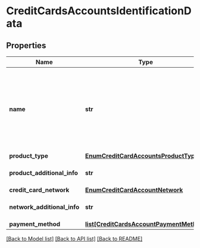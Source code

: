 # CreditCardsAccountsIdentificationData

## Properties
Name | Type | Description | Notes
------------ | ------------- | ------------- | -------------
**name** | **str** | Denominação/Identificação do nome da conta de pagamento pós-paga (cartão). Conforme CIRCULAR Nº 3.680,BCB, 2013: &#x27;conta de pagamento pós-paga: destinada à execução de transações de pagamento que independem do aporte prévio de recursos&#x27;.  | 
**product_type** | [**EnumCreditCardAccountsProductType**](EnumCreditCardAccountsProductType.md) |  | 
**product_additional_info** | **str** | Informações complementares se tipo de Cartão &#x27;OUTROS&#x27; | [optional] 
**credit_card_network** | [**EnumCreditCardAccountNetwork**](EnumCreditCardAccountNetwork.md) |  | 
**network_additional_info** | **str** | Texto livre para especificar categoria de bandeira marcada como &#x27;OUTRAS&#x27;. | [optional] 
**payment_method** | [**list[CreditCardsAccountPaymentMethod]**](CreditCardsAccountPaymentMethod.md) |  | 

[[Back to Model list]](../README.md#documentation-for-models) [[Back to API list]](../README.md#documentation-for-api-endpoints) [[Back to README]](../README.md)

